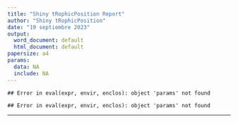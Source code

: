 ```yaml
---
title: "Shiny tRophicPosition Report"
author: "Shiny tRophicPosition"
date: "19 septiembre 2023"
output:
  word_document: default
  html_document: default
papersize: a4
params:
  data: NA
  include: NA
---
```



```
## Error in eval(expr, envir, enclos): object 'params' not found
```

```
## Error in eval(expr, envir, enclos): object 'params' not found
```

---








